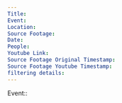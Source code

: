```yaml
---
Title: 
Event: 
Location: 
Source Footage: 
Date: 
People: 
Youtube Link: 
Source Footage Original Timestamp: 
Source Footage Youtube Timestamp: 
filtering details: 
---
```


Event::